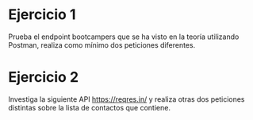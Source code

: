 # Ejercicio 1

Prueba el endpoint bootcampers que se ha visto en la teoría utilizando Postman, realiza como mínimo dos peticiones diferentes.

# Ejercicio 2

Investiga la siguiente API https://reqres.in/ y realiza otras dos peticiones distintas sobre la lista de contactos que contiene.